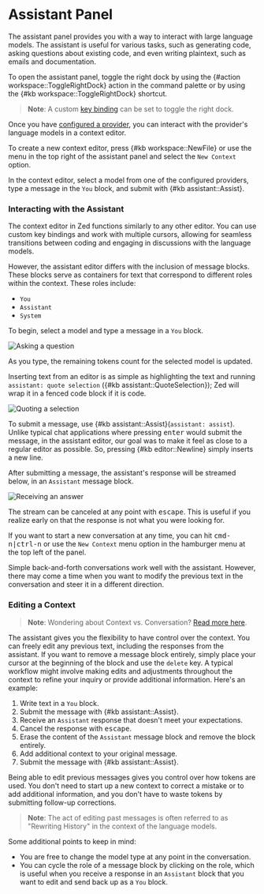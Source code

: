 # Assistant Panel

The assistant panel provides you with a way to interact with large language models. The assistant is useful for various tasks, such as generating code, asking questions about existing code, and even writing plaintext, such as emails and documentation.

To open the assistant panel, toggle the right dock by using the {#action workspace::ToggleRightDock} action in the command palette or by using the
{#kb workspace::ToggleRightDock} shortcut.

> **Note**: A custom [key binding](../key-bindings.md) can be set to toggle the right dock.

Once you have [configured a provider](./configuration.md#providers), you can interact with the provider's language models in a context editor.

To create a new context editor, press {#kb workspace::NewFile} or use the menu in the top right of the assistant panel and select the `New Context` option.

In the context editor, select a model from one of the configured providers, type a message in the `You` block, and submit with {#kb assistant::Assist}.

### Interacting with the Assistant

The context editor in Zed functions similarly to any other editor. You can use custom key bindings and work with multiple cursors, allowing for seamless transitions between coding and engaging in discussions with the language models.

However, the assistant editor differs with the inclusion of message blocks. These blocks serve as containers for text that correspond to different roles within the context. These roles include:

- `You`
- `Assistant`
- `System`

To begin, select a model and type a message in a `You` block.

![Asking a question](https://zed.dev/img/assistant/ask-a-question.png)

As you type, the remaining tokens count for the selected model is updated.

Inserting text from an editor is as simple as highlighting the text and running `assistant: quote selection` ({#kb assistant::QuoteSelection}); Zed will wrap it in a fenced code block if it is code.

![Quoting a selection](https://zed.dev/img/assistant/quoting-a-selection.png)

To submit a message, use {#kb assistant::Assist}(`assistant: assist`). Unlike typical chat applications where pressing <kbd>enter</kbd> would submit the message, in the assistant editor, our goal was to make it feel as close to a regular editor as possible. So, pressing {#kb editor::Newline} simply inserts a new line.

After submitting a message, the assistant's response will be streamed below, in an `Assistant` message block.

![Receiving an answer](https://zed.dev/img/assistant/receiving-an-answer.png)

The stream can be canceled at any point with <kbd>escape</kbd>. This is useful if you realize early on that the response is not what you were looking for.

If you want to start a new conversation at any time, you can hit <kbd>cmd-n|ctrl-n</kbd> or use the `New Context` menu option in the hamburger menu at the top left of the panel.

Simple back-and-forth conversations work well with the assistant. However, there may come a time when you want to modify the previous text in the conversation and steer it in a different direction.

### Editing a Context

> **Note**: Wondering about Context vs. Conversation? [Read more here](./contexts.md).

The assistant gives you the flexibility to have control over the context. You can freely edit any previous text, including the responses from the assistant. If you want to remove a message block entirely, simply place your cursor at the beginning of the block and use the `delete` key. A typical workflow might involve making edits and adjustments throughout the context to refine your inquiry or provide additional information. Here's an example:

1. Write text in a `You` block.
2. Submit the message with {#kb assistant::Assist}.
3. Receive an `Assistant` response that doesn't meet your expectations.
4. Cancel the response with <kbd>escape</kbd>.
5. Erase the content of the `Assistant` message block and remove the block entirely.
6. Add additional context to your original message.
7. Submit the message with {#kb assistant::Assist}.

Being able to edit previous messages gives you control over how tokens are used. You don't need to start up a new context to correct a mistake or to add additional information, and you don't have to waste tokens by submitting follow-up corrections.

> **Note**: The act of editing past messages is often referred to as "Rewriting History" in the context of the language models.

Some additional points to keep in mind:

- You are free to change the model type at any point in the conversation.
- You can cycle the role of a message block by clicking on the role, which is useful when you receive a response in an `Assistant` block that you want to edit and send back up as a `You` block.
